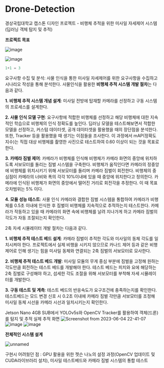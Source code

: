 # Drone-Detection
경상국립대학교 캡스톤 디자인 프로젝트 - 비행체 추적을 위한 미사일 자세제어 시스템(딥러닝 객체 탐지 및 추적)

**프로젝트 목표**

![image](https://github.com/codethestudent/Drone-Detection/assets/96714243/565d900d-9b01-4450-a855-c31d9f231cdb)

![image](https://github.com/codethestudent/Drone-Detection/assets/96714243/bdb839e6-6bc9-493b-bb7f-d19768c7cad9)
```java
1+1 = 3
```

요구사항 수집 및 분석: 사물 인식을 통한 미사일 자세제어를 위한 요구사항을 수집하고 시나리오 작성을 통해 분석한다.
사물인식을 활용한 **비행체 추적 시스템 개발 절차**는 다음과 같다. 

**1. 비행체 추적 시스템 개념 설계**: 미사일 전방에 탑재할 카메라를 선정하고 구동 시스템의 프로세스를 설계한다.

**2. 사물 인식 모델 구현**: 요구사항에 적합한 비행체를 선정하고 해당 비행체에 대한 지속적인 학습으로 비행체의 인식 정확도를 높인다. 딥러닝 모델을 테스트해보면서 적합한 모델을 선정하고, 커스텀 데이터셋, 공개 데이터셋을 활용했을 때의 장단점을 분석한다. 또한, Tracker 등을 활용했을 때 생기는 이점들을 조사한다. 이 과정에서 mAP(정확도 지수)는 직접 대상 비행체를 촬영한 사진으로 테스트하여 0.60 이상이 되는 것을 목표로 한다. 

**3. 카메라 짐벌 제어**: 카메라가 비행체를 인식해 비행체가 카메라 화면의 중앙에 위치하도록 서보모터를 돌리는 짐벌 시스템을 구축한다. 비행체가 움직인다면 카메라의 정중앙에 비행체를 위치시키기 위해 서보모터를 돌리며 카메라 짐벌이 회전한다. 비행체의 중심점이 카메라의 너비와 폭의 각각 10%이내에 있을 때 중앙에 위치한다고 정의한다. 카메라에 인식된 비행체가 화면의 중앙에서 떨어진 거리로 회전각을 추정한다. 이 때 목표 오차범위는 5% 이다.

**4. 모듈 성능 테스트**: 사물 인식 카메라와 결합한 짐벌 시스템을 통합하여 카메라가 비행체를 0.5초 이내에 인식한 후 짐벌이 비행체를 지속적으로 추적하는지 테스트한다. 카메라가 작동하고 있을 때 카메라의 화면 속에 비행체를 날려 지나가게 하고 카메라 짐벌의 각도가 자동 조절되는지 확인한다.

2축 자세 시뮬레이터 개발 절차는 다음과 같다. 

**1. 비행체 추적 테스트 베드 설계**: 카메라 짐벌이 추적한 각도와 미사일의 동체 각도를 일치시켜야 한다. 프로젝트에서 실제 비행을 시키지 않으므로 카나드 제어 등과 같은 비행 제어로 인해 생기는 힘을 미사일 동체와 연결되는 2축 짐벌의 서보모터로 모사한다.

**2. 비행체 추적 테스트 베드 개발**: 미사일 모듈의 무게 중심 부분에 짐벌을 고정해 원하는 각도만큼 회전하는 테스트 베드를 개발해야 한다. 테스트 베드는 피치와 요에 해당하는 2축 짐벌로 구성해야 하고, 섬세한 각도 조절을 위해 서보모터를 부착해 자세 시뮬레이터를 개발한다.

**3. 구동 테스트 및 계측**: 테스트 베드의 반응속도가 요구조건에 충족하는지를 확인한다. 테스트베드는 모드 변경 신호 시 0.2초 이내에 카메라 짐벌 각만큼 서보모터를 조정해 미사일 동체 시선을 카메라 시선과 일치시키는지 확인한다.

Jetson Nano 4GB SUB에서 YOLOv5s와 OpenCV Tracker를 활용하여 객체(드론)를 탐지 및 추적
실제 추적 화면
![Screenshot from 2023-06-04 22-41-07](https://github.com/codethestudent/Drone-Detection/assets/96714243/445eecf3-9460-4c0d-9532-6ae2dbfae02b)
![image](https://github.com/codethestudent/Drone-Detection/assets/96714243/5c44287a-960a-4f52-9fcb-266d7648ad3a)
![image](https://github.com/codethestudent/Drone-Detection/assets/96714243/f308a5b3-1643-46b0-be98-108a24c0faa4)

**전체적인 시스템 설계**

![unnamed](https://github.com/codethestudent/Drone-Detection/assets/96714243/daf95919-24b6-413f-affb-ccc35a56f88d)

구현시 어려웠던 점 : GPU 활용을 위한 젯슨 나노의 설정 과정(OpenCV 업데이트 및 CUDA라이브러리 설치), 미사일 테스트베드와 카메라 짐벌 시스템의 통합 테스트
